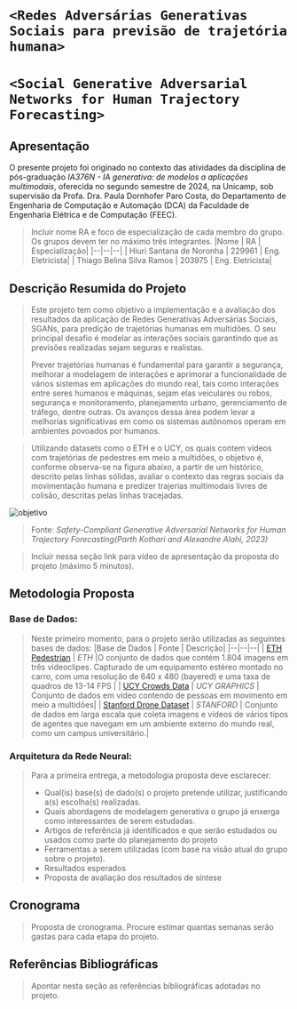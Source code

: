 # `<Redes Adversárias Generativas Sociais para previsão de trajetória humana>`
# `<Social Generative Adversarial Networks for Human Trajectory Forecasting>`

## Apresentação

O presente projeto foi originado no contexto das atividades da disciplina de pós-graduação *IA376N - IA generativa: de modelos a aplicações multimodais*, 
oferecida no segundo semestre de 2024, na Unicamp, sob supervisão da Profa. Dra. Paula Dornhofer Paro Costa, do Departamento de Engenharia de Computação e Automação (DCA) da Faculdade de Engenharia Elétrica e de Computação (FEEC).

> Incluir nome RA e foco de especialização de cada membro do grupo. Os grupos devem ter no máximo três integrantes.
> |Nome  | RA | Especialização|
> |--|--|--|
> | Hiuri Santana de Noronha  | 229961  | Eng. Eletricista|
> | Thiago Belina Silva Ramos  | 203975  | Eng. Eletricista|


## Descrição Resumida do Projeto
> Este projeto tem como objetivo a implementação e a avaliação dos resultados da aplicação de Redes Generativas Adversárias Sociais, SGANs, para predição de trajetórias humanas em multidões. O seu principal desafio
> é modelar as interações sociais garantindo que as previsões realizadas sejam seguras e realistas.
>
> Prever trajetórias humanas é fundamental para garantir a segurança, melhorar a modelagem de interações e aprimorar a funcionalidade de vários sistemas em aplicações do mundo real, tais como interações entre seres 
> humanos e máquinas, sejam elas veiculares ou robos, segurança e monitoramento, planejamento urbano, gerenciamento de tráfego, dentre outras. Os avanços dessa área podem levar a melhorias significativas em como 
> os sistemas autônomos operam em ambientes povoados por humanos.

> Utilizando datasets como o ETH e o UCY, os quais contem vídeos com trajetórias de pedestres em meio a multidões, o objetivo é, conforme observa-se na figura abaixo, a partir de um histórico, descrito pelas  linhas sólidas, avaliar o contexto das regras sociais da movimentação humana e predizer trajerias multimodais livres de colisão, descritas pelas linhas tracejadas. 
> 
![objetivo](https://github.com/thbramos/IA376_HTF/blob/main/projetos/HTF/E1/FIG01.png)
>
>Fonte: *Safety-Compliant Generative Adversarial Networks for Human Trajectory Forecasting(Parth Kothari and Alexandre Alahi, 2023)*

> 
> Incluir nessa seção link para vídeo de apresentação da proposta do projeto (máximo 5 minutos).

## Metodologia Proposta

### Base de Dados:

> Neste primeiro momento, para o projeto serão utilizadas as seguintes bases de dados:
> |Base de Dados  | Fonte | Descrição|
> |--|--|--|
> | [ETH Pedestrian](https://paperswithcode.com/dataset/eth) | *ETH*  |O conjunto de dados que contém 1.804 imagens em três videoclipes. Capturado de um equipamento estéreo montado no carro, com uma resolução de 640 x 480 (bayered) e uma taxa de quadros de 13-14 FPS |
> | [UCY Crowds Data](https://graphics.cs.ucy.ac.cy/portfolio) | *UCY GRAPHICS*  | Conjunto de dados em vídeo contendo de pessoas em movimento em meio a multidões|
> | [Stanford Drone Dataset](https://cvgl.stanford.edu/projects/uav_data/) | *STANFORD*  | Conjunto de dados em larga escala que coleta imagens e vídeos de vários tipos de agentes que navegam em um ambiente externo do mundo real, como um campus universitário.|
>


### Arquitetura da Rede Neural:
> Para a primeira entrega, a metodologia proposta deve esclarecer:
> * Qual(is) base(s) de dado(s) o projeto pretende utilizar, justificando a(s) escolha(s) realizadas.
> * Quais abordagens de modelagem generativa o grupo já enxerga como interessantes de serem estudadas.
> * Artigos de referência já identificados e que serão estudados ou usados como parte do planejamento do projeto
> * Ferramentas a serem utilizadas (com base na visão atual do grupo sobre o projeto).
> * Resultados esperados
> * Proposta de avaliação dos resultados de síntese

## Cronograma
> Proposta de cronograma. Procure estimar quantas semanas serão gastas para cada etapa do projeto.

## Referências Bibliográficas
> Apontar nesta seção as referências bibliográficas adotadas no projeto.
